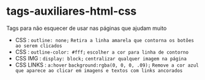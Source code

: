 # tags-auxiliares-html-css
Tags para não esquecer de usar nas páginas que ajudam muito 

- CSS  : `outline: none;`  `Retira a linha amarela que contorna os botões ao serem clicados`
- CSS : `outline-color: #fff;` `escolher a cor para linha de contorno `
- CSS IMG : `display: block;` `centralizar qualquer imagem na página`
- CSS LINKS : `a:hover` `background:rgba(0, 0, 0, .09);` `Remove a cor azul que aparece ao clicar em imagens e textos com links ancorados `
            
